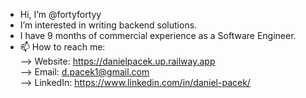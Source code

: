 - Hi, I’m @fortyfortyy
- I’m interested in writing backend solutions.
- I have 9 months of commercial experience as a Software Engineer.
- 📫 How to reach me: <br>
--> Website:  https://danielpacek.up.railway.app <br>
--> Email:    d.pacek1@gmail.com <br>
--> LinkedIn: https://www.linkedin.com/in/daniel-pacek/ <br>
